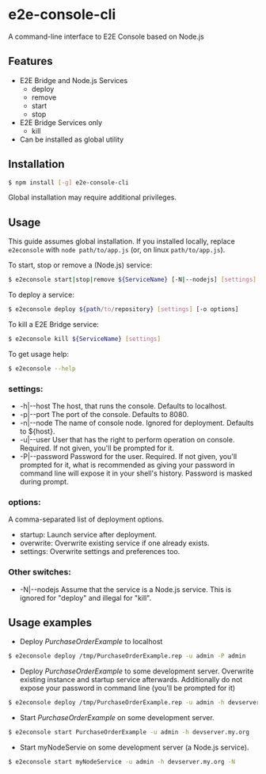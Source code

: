 # e2e-console-cli

A command-line interface to E2E Console based on Node.js

## Features

* E2E Bridge and Node.js Services
    * deploy
    * remove
    * start
    * stop
* E2E Bridge Services only
    * kill
* Can be installed as global utility

## Installation
``` bash
$ npm install [-g] e2e-console-cli
```
Global installation may require additional privileges.

## Usage
This guide assumes global installation. If you installed locally, replace ``` e2econsole ``` with ``` node path/to/app.js ``` (or, on linux ``` path/to/app.js ```).

To start, stop or remove a (Node.js) service:  
``` bash
$ e2econsole start|stop|remove ${ServiceName} [-N|--nodejs] [settings]
```

To deploy a service:  
``` bash
$ e2econsole deploy ${path/to/repository} [settings] [-o options]
```

To kill a E2E Bridge service:  
``` bash
$ e2econsole kill ${ServiceName} [settings]
```

To get usage help:  
``` bash
$ e2econsole --help
```

### settings:
* -h|--host <FQDN console host> The host, that runs the console. Defaults to localhost.
* -p|--port <console port> The port of the console. Defaults to 8080.
* -n|--node <node name> The name of console node. Ignored for deployment. Defaults to ${host}.
* -u|--user <console user> User that has the right to perform operation on console.
		Required. If not given, you'll be prompted for it.
* -P|--password <password for console user> Password for the user.
Required. If not given, you'll prompted for it, what is recommended as giving your password
in command line will expose it in your shell's history. Password is masked during prompt.

### options:
A comma-separated list of deployment options.

* startup: Launch service after deployment.
* overwrite: Overwrite existing service if one already exists.
* settings: Overwrite settings and preferences too.

### Other switches:
* -N|--nodejs Assume that the service is a Node.js service. This is ignored for "deploy" and illegal for "kill".

## Usage examples
* Deploy *PurchaseOrderExample* to localhost  
``` bash
$ e2econsole deploy /tmp/PurchaseOrderExample.rep -u admin -P admin
```

* Deploy *PurchaseOrderExample* to some development server. Overwrite existing instance and startup service afterwards. Additionally do not expose your password in command line (you'll be prompted for it)  
``` bash
$ e2econsole deploy /tmp/PurchaseOrderExample.rep -u admin -h devserver.my.org -o startup,overwrite
```

* Start *PurchaseOrderExample* on some development server.   
``` bash
$ e2econsole start PurchaseOrderExample -u admin -h devserver.my.org
```

* Start myNodeServie on some development server (a Node.js service).   
``` bash
$ e2econsole start myNodeService -u admin -h devserver.my.org -N
```
